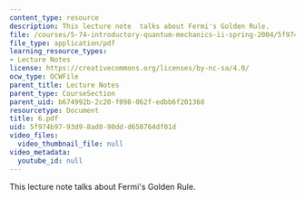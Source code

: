 ```yaml
---
content_type: resource
description: This lecture note  talks about Fermi's Golden Rule.
file: /courses/5-74-introductory-quantum-mechanics-ii-spring-2004/5f974b9793d98ad090ddd658764df01d_6.pdf
file_type: application/pdf
learning_resource_types:
- Lecture Notes
license: https://creativecommons.org/licenses/by-nc-sa/4.0/
ocw_type: OCWFile
parent_title: Lecture Notes
parent_type: CourseSection
parent_uid: b674992b-2c20-f098-062f-edbb6f201368
resourcetype: Document
title: 6.pdf
uid: 5f974b97-93d9-8ad0-90dd-d658764df01d
video_files:
  video_thumbnail_file: null
video_metadata:
  youtube_id: null
---
```

This lecture note  talks about Fermi's Golden Rule.